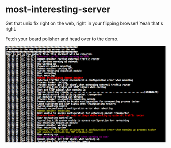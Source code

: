 most-interesting-server
=======================

Get that unix fix right on the web, right in your flipping browser! Yeah that's right.

Fetch your beard polisher and head over to the demo.

![Screenshot of most interesting server on the web](/screenshot.png "Screenshot")
